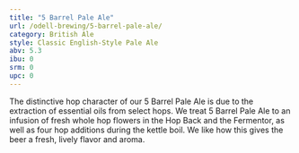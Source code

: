 ```yaml
---
title: "5 Barrel Pale Ale"
url: /odell-brewing/5-barrel-pale-ale/
category: British Ale
style: Classic English-Style Pale Ale
abv: 5.3
ibu: 0
srm: 0
upc: 0
---
```

The distinctive hop character of our 5 Barrel Pale Ale is due to the extraction of essential oils from select hops. We treat 5 Barrel Pale Ale to an infusion of fresh whole hop flowers in the Hop Back and the Fermentor, as well as four hop additions during the kettle boil. We like how this gives the beer a fresh, lively flavor and aroma.
